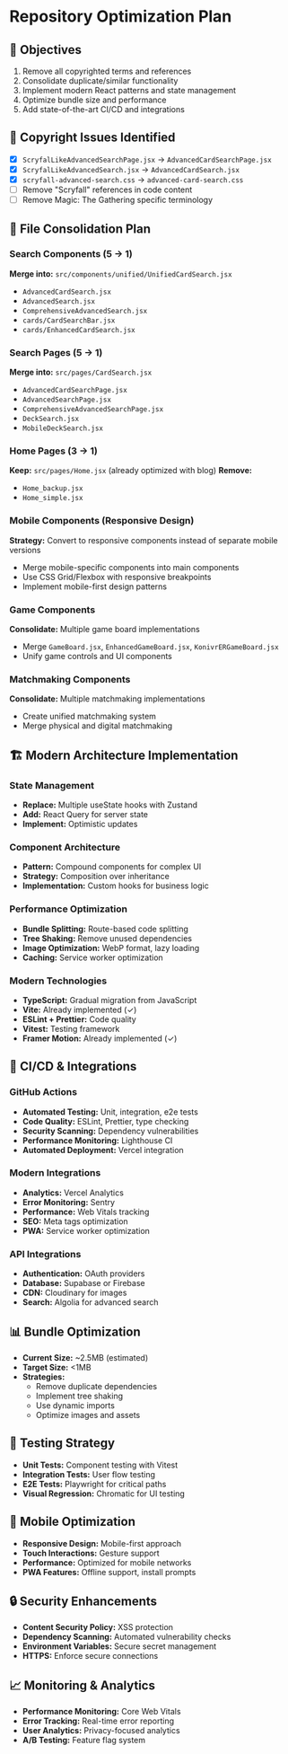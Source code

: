 # Repository Optimization Plan

## 🎯 Objectives
1. Remove all copyrighted terms and references
2. Consolidate duplicate/similar functionality
3. Implement modern React patterns and state management
4. Optimize bundle size and performance
5. Add state-of-the-art CI/CD and integrations

## 🚫 Copyright Issues Identified
- [x] `ScryfalLikeAdvancedSearchPage.jsx` → `AdvancedCardSearchPage.jsx`
- [x] `ScryfalLikeAdvancedSearch.jsx` → `AdvancedCardSearch.jsx`
- [x] `scryfall-advanced-search.css` → `advanced-card-search.css`
- [ ] Remove "Scryfall" references in code content
- [ ] Remove Magic: The Gathering specific terminology

## 🔄 File Consolidation Plan

### Search Components (5 → 1)
**Merge into:** `src/components/unified/UnifiedCardSearch.jsx`
- `AdvancedCardSearch.jsx`
- `AdvancedSearch.jsx`
- `ComprehensiveAdvancedSearch.jsx`
- `cards/CardSearchBar.jsx`
- `cards/EnhancedCardSearch.jsx`

### Search Pages (5 → 1)
**Merge into:** `src/pages/CardSearch.jsx`
- `AdvancedCardSearchPage.jsx`
- `AdvancedSearchPage.jsx`
- `ComprehensiveAdvancedSearchPage.jsx`
- `DeckSearch.jsx`
- `MobileDeckSearch.jsx`

### Home Pages (3 → 1)
**Keep:** `src/pages/Home.jsx` (already optimized with blog)
**Remove:**
- `Home_backup.jsx`
- `Home_simple.jsx`

### Mobile Components (Responsive Design)
**Strategy:** Convert to responsive components instead of separate mobile versions
- Merge mobile-specific components into main components
- Use CSS Grid/Flexbox with responsive breakpoints
- Implement mobile-first design patterns

### Game Components
**Consolidate:** Multiple game board implementations
- Merge `GameBoard.jsx`, `EnhancedGameBoard.jsx`, `KonivrERGameBoard.jsx`
- Unify game controls and UI components

### Matchmaking Components
**Consolidate:** Multiple matchmaking implementations
- Create unified matchmaking system
- Merge physical and digital matchmaking

## 🏗️ Modern Architecture Implementation

### State Management
- **Replace:** Multiple useState hooks with Zustand
- **Add:** React Query for server state
- **Implement:** Optimistic updates

### Component Architecture
- **Pattern:** Compound components for complex UI
- **Strategy:** Composition over inheritance
- **Implementation:** Custom hooks for business logic

### Performance Optimization
- **Bundle Splitting:** Route-based code splitting
- **Tree Shaking:** Remove unused dependencies
- **Image Optimization:** WebP format, lazy loading
- **Caching:** Service worker optimization

### Modern Technologies
- **TypeScript:** Gradual migration from JavaScript
- **Vite:** Already implemented (✓)
- **ESLint + Prettier:** Code quality
- **Vitest:** Testing framework
- **Framer Motion:** Already implemented (✓)

## 🚀 CI/CD & Integrations

### GitHub Actions
- **Automated Testing:** Unit, integration, e2e tests
- **Code Quality:** ESLint, Prettier, type checking
- **Security Scanning:** Dependency vulnerabilities
- **Performance Monitoring:** Lighthouse CI
- **Automated Deployment:** Vercel integration

### Modern Integrations
- **Analytics:** Vercel Analytics
- **Error Monitoring:** Sentry
- **Performance:** Web Vitals tracking
- **SEO:** Meta tags optimization
- **PWA:** Service worker optimization

### API Integrations
- **Authentication:** OAuth providers
- **Database:** Supabase or Firebase
- **CDN:** Cloudinary for images
- **Search:** Algolia for advanced search

## 📊 Bundle Optimization
- **Current Size:** ~2.5MB (estimated)
- **Target Size:** <1MB
- **Strategies:**
  - Remove duplicate dependencies
  - Implement tree shaking
  - Use dynamic imports
  - Optimize images and assets

## 🧪 Testing Strategy
- **Unit Tests:** Component testing with Vitest
- **Integration Tests:** User flow testing
- **E2E Tests:** Playwright for critical paths
- **Visual Regression:** Chromatic for UI testing

## 📱 Mobile Optimization
- **Responsive Design:** Mobile-first approach
- **Touch Interactions:** Gesture support
- **Performance:** Optimized for mobile networks
- **PWA Features:** Offline support, install prompts

## 🔒 Security Enhancements
- **Content Security Policy:** XSS protection
- **Dependency Scanning:** Automated vulnerability checks
- **Environment Variables:** Secure secret management
- **HTTPS:** Enforce secure connections

## 📈 Monitoring & Analytics
- **Performance Monitoring:** Core Web Vitals
- **Error Tracking:** Real-time error reporting
- **User Analytics:** Privacy-focused analytics
- **A/B Testing:** Feature flag system
